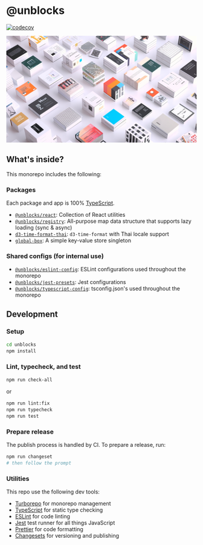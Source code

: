 # @unblocks

[![codecov](https://codecov.io/gh/kristw/unblocks/graph/badge.svg?token=UKWMR5LJUH)](https://codecov.io/gh/kristw/unblocks)

![unblocks](./assets/unblocks_poster.png)

## What's inside?

This monorepo includes the following:

### Packages

Each package and app is 100% [TypeScript](https://www.typescriptlang.org/).

- [`@unblocks/react`](./packages//unblocks-react/): Collection of React utilities
- [`@unblocks/registry`](./packages/unblocks-registry/): All-purpose map data structure that supports lazy loading (sync & async)
- [`d3-time-format-thai`](./packages/d3-time-format-thai/): `d3-time-format` with Thai locale support
- [`global-box`](./packages/global-box/): A simple key-value store singleton

### Shared configs (for internal use)

- [`@unblocks/eslint-config`](./packages/config-eslint/): ESLint configurations used throughout the monorepo
- [`@unblocks/jest-presets`](./packages/jest-presets/): Jest configurations
- [`@unblocks/typescript-config`](./packages/config-typescript/): tsconfig.json's used throughout the monorepo

## Development

### Setup

```sh
cd unblocks
npm install
```

### Lint, typecheck, and test

```sh
npm run check-all
```

or

```sh
npm run lint:fix
npm run typecheck
npm run test
```

### Prepare release

The publish process is handled by CI.
To prepare a release, run:

```sh
npm run changeset
# then follow the prompt
```

### Utilities

This repo use the following dev tools:

- [Turborepo](https://turbo.build/) for monorepo management
- [TypeScript](https://www.typescriptlang.org/) for static type checking
- [ESLint](https://eslint.org/) for code linting
- [Jest](https://jestjs.io) test runner for all things JavaScript
- [Prettier](https://prettier.io) for code formatting
- [Changesets](https://github.com/changesets/changesets) for versioning and publishing
